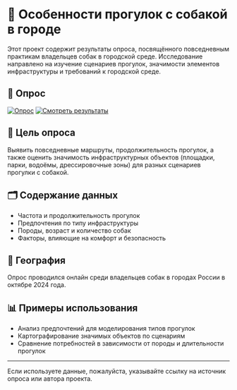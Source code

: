 # 🐾 Особенности прогулок с собакой в городе

Этот проект содержит результаты опроса, посвящённого повседневным практикам владельцев собак в городской среде. Исследование направлено на изучение сценариев прогулок, значимости элементов инфраструктуры и требований к городской среде.

## 📄 Опрос
[![Опрос](https://img.shields.io/badge/Форма_опроса-тык-blue?style=for-the-badge)](https://docs.google.com/forms/d/e/1FAIpQLSdYb2CqBdjPekCO0tj5saBzTpWSbXIhRcA8uZtiVffearcR4A/viewform)
[![Смотреть результаты](https://img.shields.io/badge/Результаты-Открыть_таблицу-green?style=for-the-badge)](https://docs.google.com/forms/d/1NGNz0ohdJok7PzH5qAn4767x2yrekHgwvSLI6_Jtd8A/edit#responses)
## 🎯 Цель опроса
Выявить повседневные маршруты, продолжительность прогулок, а также оценить значимость инфраструктурных объектов (площадки, парки, водоёмы, дрессировочные зоны) для разных сценариев прогулки с собакой.

## 🗂 Содержание данных
- Частота и продолжительность прогулок
- Предпочтения по типу инфраструктуры
- Породы, возраст и количество собак
- Факторы, влияющие на комфорт и безопасность

## 📍 География
Опрос проводился онлайн среди владельцев собак в городах России в октябре 2024 года.

## 📊 Примеры использования
- Анализ предпочтений для моделирования типов прогулок
- Картографирование значимых объектов по сценариям
- Сравнение потребностей в зависимости от породы и длительности прогулок

---

Если используете данные, пожалуйста, указывайте ссылку на источник опроса или автора проекта.

